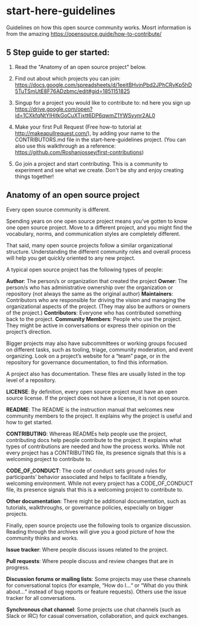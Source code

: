 # start-here-guidelines
Guidelines on how this open source community works. Mosrt information is from the amazing https://opensource.guide/how-to-contribute/

## 5 Step guide to ger started:
1. Read the "Anatomy of an open source project" below.

2. Find out about which projects you can join: https://docs.google.com/spreadsheets/d/1eeitBHvjnPbd2JPhCRyKp5hD5TuTSmUtE8F76ADzbmc/edit#gid=1851151825

3. Singup for a project you would like to contribute to: nd here you sign up https://drive.google.com/open?id=1CXkfqNtYlHitkGoCuXTjxtt6DP6qwmZ1YWSyynr2AL0

4. Make your first Pull Request (Free how-to tutorial at http://makeapullrequest.com/), by adding your name to the CONTRIBUTORS.md file in the start-here-guidelines project. (You can also use this walkthrough as a reference: https://github.com/Roshanjossey/first-contributions)

5. Go join a project and start contributing. This is a community to experiment and see what we create. Don't be shy and enjoy creating things together!

## Anatomy of an open source project
Every open source community is different.

Spending years on one open source project means you’ve gotten to know one open source project. Move to a different project, and you might find the vocabulary, norms, and communication styles are completely different.

That said, many open source projects follow a similar organizational structure. Understanding the different community roles and overall process will help you get quickly oriented to any new project.

A typical open source project has the following types of people:

**Author**: The person/s or organization that created the project
**Owner**: The person/s who has administrative ownership over the organization or repository (not always the same as the original author)
**Maintainers**: Contributors who are responsible for driving the vision and managing the organizational aspects of the project. (They may also be authors or owners of the project.)
**Contributors**: Everyone who has contributed something back to the project.
**Community Members**: People who use the project. They might be active in conversations or express their opinion on the project’s direction.

Bigger projects may also have subcommittees or working groups focused on different tasks, such as tooling, triage, community moderation, and event organizing. Look on a project’s website for a “team” page, or in the repository for governance documentation, to find this information.

A project also has documentation. These files are usually listed in the top level of a repository.

**LICENSE**: By definition, every open source project must have an open source license. If the project does not have a license, it is not open source.

**README**: The README is the instruction manual that welcomes new community members to the project. It explains why the project is useful and how to get started.

**CONTRIBUTING**: Whereas READMEs help people use the project, contributing docs help people contribute to the project. It explains what types of contributions are needed and how the process works. While not every project has a CONTRIBUTING file, its presence signals that this is a welcoming project to contribute to.

**CODE_OF_CONDUCT**: The code of conduct sets ground rules for participants’ behavior associated and helps to facilitate a friendly, welcoming environment. While not every project has a CODE_OF_CONDUCT file, its presence signals that this is a welcoming project to contribute to.

**Other documentation**: There might be additional documentation, such as tutorials, walkthroughs, or governance policies, especially on bigger projects.

Finally, open source projects use the following tools to organize discussion. Reading through the archives will give you a good picture of how the community thinks and works.

**Issue tracker**: Where people discuss issues related to the project.

**Pull requests**: Where people discuss and review changes that are in progress.

**Discussion forums or mailing lists**: Some projects may use these channels for conversational topics (for example, “How do I…“ or “What do you think about…“ instead of bug reports or feature requests). Others use the issue tracker for all conversations.

**Synchronous chat channel**: Some projects use chat channels (such as Slack or IRC) for casual conversation, collaboration, and quick exchanges.

